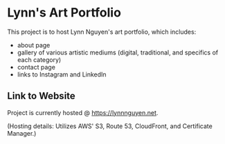 # Lynn's Art Portfolio

This project is to host Lynn Nguyen's art portfolio, which includes:
- about page
- gallery of various artistic mediums (digital, traditional, and specifics of each category)
- contact page
- links to Instagram and LinkedIn

## Link to Website

Project is currently hosted @ https://lynnnguyen.net.

(Hosting details: Utilizes AWS' S3, Route 53, CloudFront, and Certificate Manager.)

